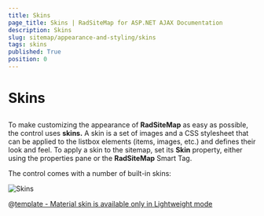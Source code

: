 ```yaml
---
title: Skins
page_title: Skins | RadSiteMap for ASP.NET AJAX Documentation
description: Skins
slug: sitemap/appearance-and-styling/skins
tags: skins
published: True
position: 0
---
```


# Skins

## 

To make customizing the appearance of **RadSiteMap** as easy as possible, the control uses **skins.** A skin is a set of images and a CSS stylesheet that can be applied to the listbox elements (items, images, etc.) and defines their look and feel. To apply a skin to the sitemap, set its **Skin** property, either using the properties pane or the **RadSiteMap** Smart Tag.

The control comes with a number of built-in skins:

![Skins](images/sitemap-skins.png) 


 @[template - Material skin is available only in Lightweight mode](/_templates/common/skins-notes.md#material-only-in-lightweight) 




